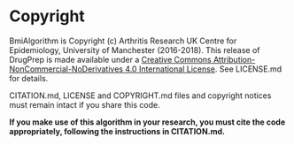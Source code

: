 # Copyright

BmiAlgorithm is Copyright (c) Arthritis Research UK Centre for Epidemiology, University of Manchester (2016-2018).
This release of DrugPrep is made available under a
[Creative Commons Attribution-NonCommercial-NoDerivatives 4.0 International License](http://creativecommons.org/licenses/by-nc-nd/4.0/).
See LICENSE.md for details.

CITATION.md, LICENSE and COPYRIGHT.md files and copyright notices must remain intact if you share this code.

**If you make use of this algorithm in your research, you must cite the code appropriately,
following the instructions in CITATION.md.**



